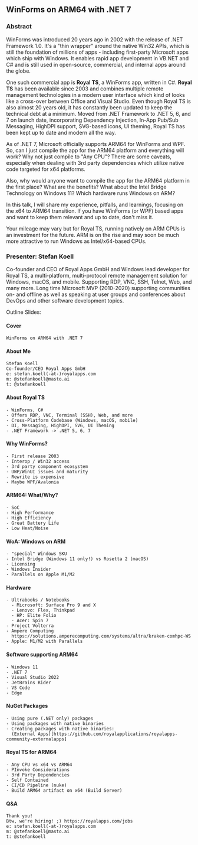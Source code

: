 ## WinForms on ARM64 with .NET 7

### Abstract
WinForms was introduced 20 years ago in 2002 with the release of .NET Framework 1.0. It's a "thin wrapper" around the native Win32 APIs, which is still the foundation of millions of apps - including first-party Microsoft apps which ship with Windows. It enables rapid app development in VB.NET and C# and is still used in open-source, commercial, and internal apps around the globe.

One such commercial app is **Royal TS**, a WinForms app, written in C#. **Royal TS** has been available since 2003 and combines multiple remote management technologies in a modern user interface which kind of looks like a cross-over between Office and Visual Studio. Even though Royal TS is also almost 20 years old, it has constantly been updated to keep the technical debt at a minimum. Moved from .NET Framework to .NET 5, 6, and 7 on launch date, incorporating Dependency Injection, In-App Pub/Sub Messaging, HighDPI support, SVG-based icons, UI theming, Royal TS has been kept up to date and modern all the way.

As of .NET 7, Microsoft officially supports ARM64 for WinForms and WPF. So, can I just compile the app for the ARM64 platform and everything will work? Why not just compile to "Any CPU"? There are some caveats, especially when dealing with 3rd party dependencies which utilize native code targeted for x64 platforms.

Also, why would anyone want to compile the app for the ARM64 platform in the first place? What are the benefits? What about the Intel Bridge Technology on Windows 11? Which hardware runs Windows on ARM?

In this talk, I will share my experience, pitfalls, and learnings, focusing on the x64 to ARM64 transition. If you have WinForms (or WPF) based apps and want to keep them relevant and up to date, don't miss it.

Your mileage may vary but for Royal TS, running natively on ARM CPUs is an investment for the future. ARM is on the rise and may soon be much more attractive to run Windows as Intel/x64-based CPUs.

### Presenter: Stefan Koell
Co-founder and CEO of Royal Apps GmbH and Windows lead developer for Royal TS, a multi-platform, multi-protocol remote management solution for Windows, macOS, and mobile. Supporting RDP, VNC, SSH, Telnet, Web, and many more. Long time Microsoft MVP (2010-2020) supporting communities on- and offline as well as speaking at user groups and conferences about DevOps and other software development topics.

Outline Slides:

#### Cover
    WinForms on ARM64 with .NET 7

#### About Me
    Stefan Koell
    Co-founder/CEO Royal Apps GmbH
    e: stefan.koell(-at-)royalapps.com
    m: @stefankoell@masto.ai
    t: @stefankoell

#### About Royal TS
    - WinForms, C#
    - Offers RDP, VNC, Terminal (SSH), Web, and more
    - Cross-Platform Codebase (Windows, macOS, mobile)
    - DI, Messaging, HighDPI, SVG, UI Theming
    - .NET Framework -> .NET 5, 6, 7
#### Why WinForms?
    - First release 2003
    - Interop / Win32 access
    - 3rd party component ecosystem
    - UWP/WinUI issues and maturity
    - Rewrite is expensive
    - Maybe WPF/Avalonia
#### ARM64: What/Why?
    - SoC
    - High Performance
    - High Efficiency
    - Great Battery Life
    - Low Heat/Noise
#### WoA: Windows on ARM
    - "special" Windows SKU
    - Intel Bridge (Windows 11 only!) vs Rosetta 2 (macOS)
    - Licensing
    - Windows Insider
    - Parallels on Apple M1/M2
#### Hardware
    - Ultrabooks / Notebooks
      - Microsoft: Surface Pro 9 and X
      - Lenovo: Flex, Thinkpad
      - HP: Elite Folio
      - Acer: Spin 7
    - Project Volterra
    - Ampere Computing
      https://solutions.amperecomputing.com/systems/altra/kraken-comhpc-WS
    - Apple: M1/M2 with Parallels
#### Software supporting ARM64
    - Windows 11
    - .NET 7
    - Visual Studio 2022
    - JetBrains Rider
    - VS Code
    - Edge
#### NuGet Packages
    - Using pure (.NET only) packages
    - Using packages with native binaries
    - Creating packages with native binaries:
      (External Apps)[https://github.com/royalapplications/royalapps-community-externalapps]
#### Royal TS for ARM64
    - Any CPU vs x64 vs ARM64
    - PInvoke Considerations
    - 3rd Party Dependencies
    - Self Contained
    - CI/CD Pipeline (nuke)
    - Build ARM64 artifact on x64 (Build Server)
#### Q&A
    Thank you!
    Btw, we're hiring! ;) https://royalapps.com/jobs
    e: stefan.koell(-at-)royalapps.com
    m: @stefankoell@masto.ai
    t: @stefankoell
